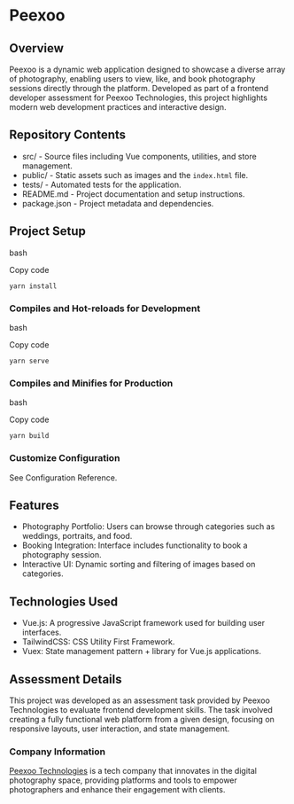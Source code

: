 Peexoo
======

Overview
--------

Peexoo is a dynamic web application designed to showcase a diverse array of photography, enabling users to view, like, and book photography sessions directly through the platform. Developed as part of a frontend developer assessment for Peexoo Technologies, this project highlights modern web development practices and interactive design.

Repository Contents
-------------------

-   src/ - Source files including Vue components, utilities, and store management.
-   public/ - Static assets such as images and the `index.html` file.
-   tests/ - Automated tests for the application.
-   README.md - Project documentation and setup instructions.
-   package.json - Project metadata and dependencies.

Project Setup
-------------

bash

Copy code

`yarn install`

### Compiles and Hot-reloads for Development

bash

Copy code

`yarn serve`

### Compiles and Minifies for Production

bash

Copy code

`yarn build`

### Customize Configuration

See Configuration Reference.

Features
--------

-   Photography Portfolio: Users can browse through categories such as weddings, portraits, and food.
-   Booking Integration: Interface includes functionality to book a photography session.
-   Interactive UI: Dynamic sorting and filtering of images based on categories.

Technologies Used
-----------------

-   Vue.js: A progressive JavaScript framework used for building user interfaces.
-   TailwindCSS: CSS Utility First Framework.
-   Vuex: State management pattern + library for Vue.js applications.

Assessment Details
------------------

This project was developed as an assessment task provided by Peexoo Technologies to evaluate frontend development skills. The task involved creating a fully functional web platform from a given design, focusing on responsive layouts, user interaction, and state management.

### Company Information

[Peexoo Technologies](https://www.linkedin.com/company/peexoo/about/) is a tech company that innovates in the digital photography space, providing platforms and tools to empower photographers and enhance their engagement with clients.
